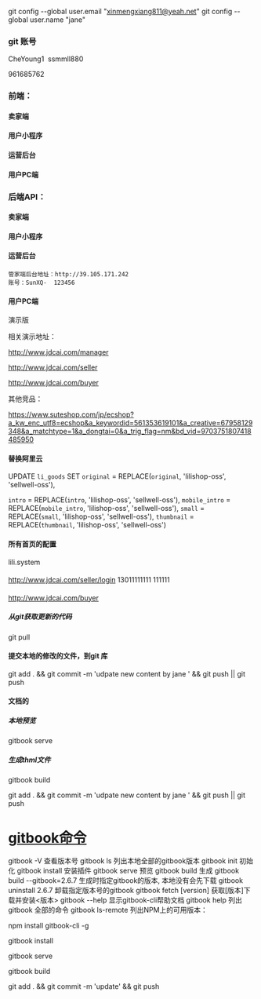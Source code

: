



  git config --global user.email "xinmengxiang811@yeah.net"
  git config --global user.name "jane"





### git 账号

CheYoung1
​       ssmmll880

961685762 





### 前端：



#### 卖家端

#### 用户小程序

#### 运营后台

#### 用户PC端



### 后端API：



#### 卖家端

#### 用户小程序

#### 运营后台





```
管家端后台地址：http://39.105.171.242
账号：SunXQ-  123456
```







#### 用户PC端



演示版

相关演示地址：

http://www.jdcai.com/manager

http://www.jdcai.com/seller

http://www.jdcai.com/buyer



其他竞品：

https://www.suteshop.com/jp/ecshop?a_kw_enc_utf8=ecshop&a_keywordid=561353619101&a_creative=67958129348&a_matchtype=1&a_dongtai=0&a_trig_flag=nm&bd_vid=9703751807418485950



#### 替换阿里云

UPDATE `li_goods`
SET `original` = REPLACE(`original`, 'lilishop-oss', 'sellwell-oss'),

`intro` = REPLACE(`intro`, 'lilishop-oss', 'sellwell-oss'),
`mobile_intro` = REPLACE(`mobile_intro`, 'lilishop-oss', 'sellwell-oss'),
`small` = REPLACE(`small`, 'lilishop-oss', 'sellwell-oss'),
`thumbnail` = REPLACE(`thumbnail`, 'lilishop-oss', 'sellwell-oss')



#### 所有首页的配置

lili.system



####  

http://www.jdcai.com/seller/login 
13011111111
111111
####
http://www.jdcai.com/buyer





##### 从git获取更新的代码

git pull

#### 提交本地的修改的文件，到git 库

git add .  && git commit -m 'udpate new content by jane ' && git push || git push

#### 文档的



##### 本地预览

gitbook serve

##### 生成thml文件

gitbook build

git add .  && git commit -m 'udpate new content by jane ' && git push || git push

# [gitbook命令](https://www.cnblogs.com/nate-pan/p/15959103.html)



gitbook -V 查看版本号
gitbook ls 列出本地全部的gitbook版本
gitbook init 初始化
gitbook install 安装插件
gitbook serve 预览
gitbook build 生成
gitbook build --gitbook=2.6.7 生成时指定gitbook的版本, 本地没有会先下载
gitbook uninstall 2.6.7 卸载指定版本号的gitbook
gitbook fetch [version] 获取[版本]下载并安装<版本>
gitbook --help 显示gitbook-cli帮助文档
gitbook help 列出 gitbook 全部的命令
gitbook ls-remote 列出NPM上的可用版本：

 npm install gitbook-cli -g

gitbook install

gitbook serve 

gitbook build

git add .  && git commit -m 'update' && git push

